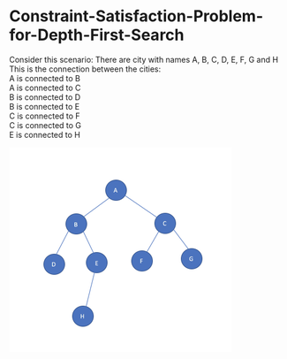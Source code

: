 # Constraint-Satisfaction-Problem-for-Depth-First-Search

Consider this scenario: There are city with names A, B, C, D, E, F, G and H<br>
This is the connection between the cities:<br>
A is connected to B<br>
A is connected to C<br>
B is connected to D<br>
B is connected to E<br>
C is connected to F<br>
C is connected to G<br>
E is connected to H<br>

<img width="403" alt="screen shot 2018-03-21 at 12 40 46 pm 2" src="https://raw.githubusercontent.com/takiuddin93/Constraint-Satisfaction-Problem-for-Depth-First-Search/master/CSP%20-%20DFS.png">
